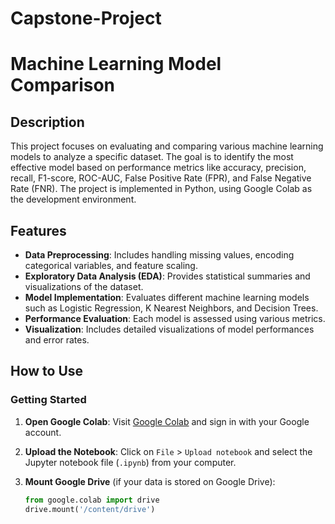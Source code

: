 # Capstone-Project

# Machine Learning Model Comparison

## Description

This project focuses on evaluating and comparing various machine learning models to analyze a specific dataset. The goal is to identify the most effective model based on performance metrics like accuracy, precision, recall, F1-score, ROC-AUC, False Positive Rate (FPR), and False Negative Rate (FNR). The project is implemented in Python, using Google Colab as the development environment.

## Features

- **Data Preprocessing**: Includes handling missing values, encoding categorical variables, and feature scaling.
- **Exploratory Data Analysis (EDA)**: Provides statistical summaries and visualizations of the dataset.
- **Model Implementation**: Evaluates different machine learning models such as Logistic Regression, K Nearest Neighbors, and Decision Trees.
- **Performance Evaluation**: Each model is assessed using various metrics.
- **Visualization**: Includes detailed visualizations of model performances and error rates.

## How to Use

### Getting Started

1. **Open Google Colab**: Visit [Google Colab](https://colab.research.google.com/) and sign in with your Google account.

2. **Upload the Notebook**: Click on `File` > `Upload notebook` and select the Jupyter notebook file (`.ipynb`) from your computer.

3. **Mount Google Drive** (if your data is stored on Google Drive):
   ```python
   from google.colab import drive
   drive.mount('/content/drive')
